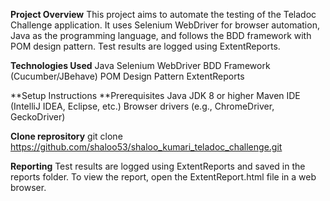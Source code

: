 **Project Overview**
This project aims to automate the testing of the Teladoc Challenge application. It uses Selenium WebDriver for browser automation, Java as the programming language, and follows the BDD framework with POM design pattern. Test results are logged using ExtentReports.

**Technologies Used**
Java
Selenium WebDriver
BDD Framework (Cucumber/JBehave)
POM Design Pattern
ExtentReports

**Setup Instructions
**Prerequisites
Java JDK 8 or higher
Maven
IDE (IntelliJ IDEA, Eclipse, etc.)
Browser drivers (e.g., ChromeDriver, GeckoDriver)

**Clone reprository**
git clone https://github.com/shaloo53/shaloo_kumari_teladoc_challenge.git

**Reporting**
Test results are logged using ExtentReports and saved in the reports folder. To view the report, open the ExtentReport.html file in a web browser.
